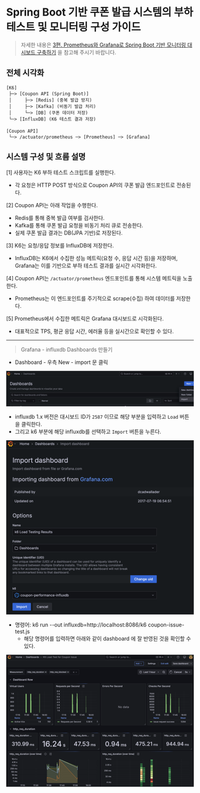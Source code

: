 # Spring Boot 기반 쿠폰 발급 시스템의 부하 테스트 및 모니터링 구성 가이드

> 자세한 내용은 [3편. Prometheus와 Grafana로 Spring Boot 기반 모니터링 대시보드 구축하기](https://devfancy.github.io/SpringBoot-Monitoring-Prometheus-Grafana/) 을 참고해 주시기 바랍니다. 

## 전체 시각화

```
[K6]
 ├─> [Coupon API (Spring Boot)]
 │     ├─> [Redis] (중복 발급 방지)
 │     ├─> [Kafka] (비동기 발급 처리)
 │     └─> [DB] (쿠폰 데이터 저장)
 └─> [InfluxDB] (K6 테스트 결과 저장)

[Coupon API]
 └─> /actuator/prometheus ─> [Prometheus] ─> [Grafana]
```

## 시스템 구성 및 흐름 설명

[1] 사용자는 K6 부하 테스트 스크립트를 실행한다.
  - 각 요청은 HTTP POST 방식으로 Coupon API의 쿠폰 발급 엔드포인트로 전송된다.

[2] Coupon API는 아래 작업을 수행한다.
  - Redis를 통해 중복 발급 여부를 검사한다.
  - Kafka를 통해 쿠폰 발급 요청을 비동기 처리 큐로 전송한다.
  - 실제 쿠폰 발급 결과는 DB(JPA 기반)로 저장된다.

[3] K6는 요청/응답 정보를 InfluxDB에 저장한다.
  - InfluxDB는 K6에서 수집한 성능 메트릭(요청 수, 응답 시간 등)을 저장하며,
    Grafana는 이를 기반으로 부하 테스트 결과를 실시간 시각화한다.

[4] Coupon API는 `/actuator/prometheus` 엔드포인트를 통해 시스템 메트릭을 노출한다.
  - Prometheus는 이 엔드포인트를 주기적으로 scrape(수집) 하여 데이터를 저장한다.

[5] Prometheus에서 수집한 메트릭은 Grafana 대시보드로 시각화된다.
  - 대표적으로 TPS, 평균 응답 시간, 에러율 등을 실시간으로 확인할 수 있다.

---

> Grafana - influxdb Dashboards 만들기

- Dashboard - 우측 New - import 문 클릭

![](/docs/image/influxdb-dashboard-1.png)

- influxdb 1.x 버전은 대시보드 ID가 `2587` 이므로 해당 부분을 입력하고 `Load` 버튼을 클릭한다.
- 그리고 k6 부분에 해당 influxdb를 선택하고 `Import`  버튼을 누른다.

![](/docs/image/influxdb-dashboard-2.png)

- 명령어: k6 run --out influxdb=http://localhost:8086/k6 coupon-issue-test.js
    - 해당 명령어를 입력하면 아래와 같이 dashboard 에 잘 반영된 것을 확인할 수 있다.

![](/docs/image/influxdb-dashboard-3.png)
